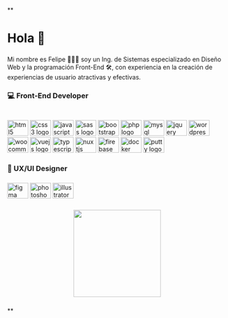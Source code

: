 **<h1 align="left">Hola 👋</h1>

###

<p align="left">Mi nombre es Felipe 🧑🏻‍💻 soy un Ing. de Sistemas especializado en Diseño Web y la programación Front-End 🛠️, con experiencia en la creación de experiencias de usuario atractivas y efectivas.</p>

###

<h3 align="left">💻 Front-End Developer</h3>

###

<br clear="both">

<div align="left">
  <img src="https://cdn.jsdelivr.net/gh/devicons/devicon/icons/html5/html5-original.svg" height="36" width="48" alt="html5 logo"  />
  <img src="https://cdn.jsdelivr.net/gh/devicons/devicon/icons/css3/css3-original.svg" height="36" width="48" alt="css3 logo"  />
  <img src="https://cdn.jsdelivr.net/gh/devicons/devicon/icons/javascript/javascript-original.svg" height="36" width="48" alt="javascript logo"  />
  <img src="https://cdn.jsdelivr.net/gh/devicons/devicon/icons/sass/sass-original.svg" height="36" width="48" alt="sass logo"  />
  <img src="https://cdn.jsdelivr.net/gh/devicons/devicon/icons/bootstrap/bootstrap-original.svg" height="36" width="48" alt="bootstrap logo"  />
  <img src="https://cdn.jsdelivr.net/gh/devicons/devicon/icons/php/php-original.svg" height="36" width="48" alt="php logo"  />
  <img src="https://cdn.jsdelivr.net/gh/devicons/devicon/icons/mysql/mysql-original.svg" height="36" width="48" alt="mysql logo"  />
  <img src="https://cdn.jsdelivr.net/gh/devicons/devicon/icons/jquery/jquery-original.svg" height="36" width="48" alt="jquery logo"  />
  <img src="https://cdn.jsdelivr.net/gh/devicons/devicon/icons/wordpress/wordpress-original.svg" height="36" width="48" alt="wordpress logo"  />
  <img src="https://cdn.jsdelivr.net/gh/devicons/devicon/icons/woocommerce/woocommerce-original.svg" height="36" width="48" alt="woocommerce logo"  />
  <img src="https://cdn.jsdelivr.net/gh/devicons/devicon/icons/vuejs/vuejs-original.svg" height="36" width="48" alt="vuejs logo"  />
  <img src="https://cdn.jsdelivr.net/gh/devicons/devicon/icons/typescript/typescript-original.svg" height="36" width="48" alt="typescript logo"  />
  <img src="https://cdn.jsdelivr.net/gh/devicons/devicon/icons/nuxtjs/nuxtjs-original.svg" height="36" width="48" alt="nuxtjs logo"  />
  <img src="https://cdn.jsdelivr.net/gh/devicons/devicon/icons/firebase/firebase-plain.svg" height="36" width="48" alt="firebase logo"  />
  <img src="https://cdn.jsdelivr.net/gh/devicons/devicon/icons/docker/docker-original.svg" height="36" width="48" alt="docker logo"  />
  <img src="https://cdn.jsdelivr.net/gh/devicons/devicon/icons/putty/putty-original.svg" height="36" width="48" alt="putty logo"  />
</div>

###

<h3 align="left">🎨 UX/UI Designer</h3>

###

<div align="left">
  <img src="https://cdn.jsdelivr.net/gh/devicons/devicon/icons/figma/figma-original.svg" height="36" width="48" alt="figma logo"  />
  <img src="https://cdn.jsdelivr.net/gh/devicons/devicon/icons/photoshop/photoshop-plain.svg" height="36" width="48" alt="photoshop logo"  />
  <img src="https://cdn.jsdelivr.net/gh/devicons/devicon/icons/illustrator/illustrator-plain.svg" height="36" width="48" alt="illustrator logo"  />
</div>

###

<div align="center">
  <img height="200" src="https://i.pinimg.com/originals/85/04/77/850477fed08bfe98598082bcd309ce70.gif"  />
</div>

###
**
